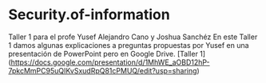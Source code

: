 # Security.of-information
Taller 1 para el profe Yusef
Alejandro Cano y Joshua Sanchéz
En este Taller 1 damos algunas explicaciones a preguntas propuestas por Yusef en una presentación de PowerPoint pero en Google Drive.
[Taller 1] (https://docs.google.com/presentation/d/1MhWE_aOBD12hP-7pkcMmPC95uQIKvSxudRpQ81cPMUQ/edit?usp=sharing)
